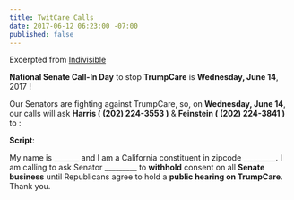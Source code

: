 ```yaml
---
title: TwitCare Calls
date: 2017-06-12 06:23:00 -07:00
published: false
---
```


Excerpted from [Indivisible](https://www.indivisibleguide.com/resource/stop-trumpcare-june-action-plan/)


**National Senate Call-In Day** to stop **TrumpCare** is **Wednesday, June 14**, 2017 !

Our Senators are fighting against TrumpCare, so, on **Wednesday, June 14**, our calls will ask **Harris ( (202) 224-3553 )** & **Feinstein ( (202) 224-3841 )** to :

**Script**:

My name is _______ and I am a California constituent in zipcode _________.  I am calling to ask Senator _________ to **withhold** consent on all **Senate business** until Republicans agree to hold a **public hearing on TrumpCare**.  Thank you.



